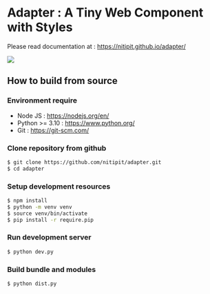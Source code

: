 # Adapter : A Tiny Web Component with Styles

Please read documentation at : https://nitipit.github.io/adapter/

<img src="https://nitipit.github.io/adapter/relax.jpg">

## How to build from source

### Environment require
- Node JS : https://nodejs.org/en/
- Python >= 3.10 : https://www.python.org/
- Git : https://git-scm.com/

### Clone repository from github
```bash
$ git clone https://github.com/nitipit/adapter.git
$ cd adapter
```

### Setup development resources
```bash
$ npm install
$ python -m venv venv
$ source venv/bin/activate
$ pip install -r require.pip
```

### Run development server
```bash
$ python dev.py
```

### Build bundle and modules
```bash
$ python dist.py
```